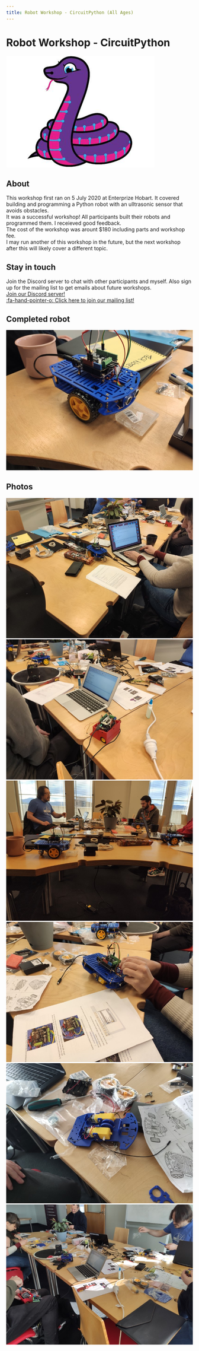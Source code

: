 ```yaml
---
title: Robot Workshop - CircuitPython (All Ages)
---
```


<script>
    var ml_webform_1753848 = ml_account('webforms', '1753848', 'a8z2u6', 'load');
    ml_webform_1753848('animation', 'fadeIn');
</script>

# Robot Workshop - CircuitPython

![](circuitpython-logo_png_content-body-gallery.png)

## About
This workshop first ran on 5 July 2020 at Enterprize Hobart. It covered building and programming a Python robot with an ulltrasonic sensor that avoids obstacles.  
It was a successful workshop! All participants built their robots and programmed them. I receieved good feedback.  
The cost of the workshop was arount $180 including parts and workshop fee.  
I may run another of this workshop in the future, but the next workshop after this will likely cover a different topic.

## Stay in touch
Join the Discord server to chat with other participants and myself. Also sign up for the mailing list to get emails about future workshops.  
[Join our Discord server!](https://discord.gg/GQGh9UU)  
<a href="javascript:;" onclick="ml_webform_1753848('show')">:fa-hand-pointer-o: Click here to join our mailing list!</a>

## Completed robot
![](participant_robot.jpg)

## Photos
![](robot_workshop_photo_1.jpg)  
![](robot_workshop_photo_2.jpg)  
![](robot_workshop_photo_3.jpg)  
![](robot_workshop_photo_4.jpg)  
![](robot_workshop_photo_5.jpg)  
![](robot_workshop_photo_6.jpg)  

